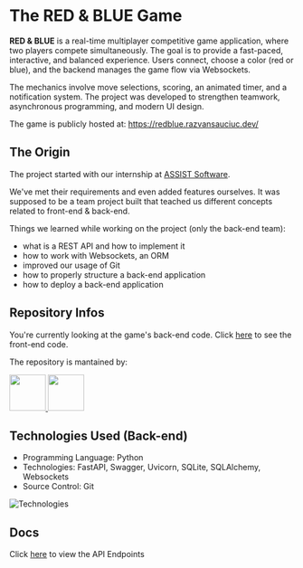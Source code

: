 # The RED & BLUE Game

**RED & BLUE** is a real-time multiplayer competitive game application, where two players compete simultaneously. The goal is to provide a fast-paced, interactive, and balanced experience. Users connect, choose a color (red or blue), and the backend manages the game flow via Websockets.

The mechanics involve move selections, scoring, an animated timer, and a notification system. The project was developed to strengthen teamwork, asynchronous programming, and modern UI design.

The game is publicly hosted at: https://redblue.razvansauciuc.dev/

## The Origin

The project started with our internship at [ASSIST Software](https://assist-software.net/).

We've met their requirements and even added features ourselves. It was supposed to be a team project built that teached us different concepts related to front-end & back-end.

Things we learned while working on the project (only the back-end team):

- what is a REST API and how to implement it
- how to work with Websockets, an ORM
- improved our usage of Git
- how to properly structure a back-end application
- how to deploy a back-end application

## Repository Infos

You're currently looking at the game's back-end code. Click [here](https://github.com/sauciucrazvan/red-blue-frontend) to see the front-end code.

The repository is mantained by:

<a href="https://github.com/sauciucrazvan">
    <img src="https://github.com/sauciucrazvan.png" width="64px"/>
</a>

<a href="https://github.com/IacobRuben-Alexandru">
    <img src="https://github.com/IacobRuben-Alexandru.png" width="64px"/>
</a>

## Technologies Used (Back-end)

- Programming Language: Python
- Technologies: FastAPI, Swagger, Uvicorn, SQLite, SQLAlchemy, Websockets
- Source Control: Git

![Technologies](https://skillicons.dev/icons?i=python,fastapi,sqlite,git)

## Docs

Click [here](https://api.redblue.razvansauciuc.dev:8000/docs) to view the API Endpoints
